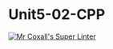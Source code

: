 # Unit5-02-CPP
[![Mr Coxall's Super Linter](https://github.com/ICS3U-Programming-Patrice-P/Unit5-02-CPP/workflows/Mr%20Coxall's%20Super%20Linter/badge.svg)](https://github.com/ICS3U-Programming-Patrice-P/Unit5-02-CPP/actions/)
